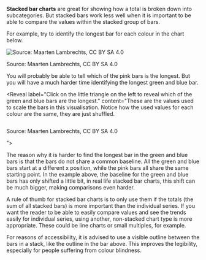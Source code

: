 <script>
    import Reveal from '$lib/components/Reveal.svelte'
</script>

**Stacked bar charts** are great for showing how a total is broken down into subcategories. But stacked bars work less well when it is important to be able to compare the values within the stacked group of bars.

For example, try to identify the longest bar for each colour in the chart below.

![Source: Maarten Lambrechts, CC BY SA 4.0](A%20deep%20dive%20into%20bar%20charts%20047791ead2e848bdb3d0afcd1bf2bd4a/stacked-bars2x.png)

Source: Maarten Lambrechts, CC BY SA 4.0

You will probably be able to tell which of the pink bars is the longest. But you will have a much harder time identifying the longest green and blue bar.

<Reveal label="Click on the little triangle on the left to reveal which of the green and blue bars are the longest." content="These are the values used to scale the bars in this visualisation. Notice how the used values for each colour are the same, they are just shuffled. <p class='center'>
<img src='A%20deep%20dive%20into%20bar%20charts%20047791ead2e848bdb3d0afcd1bf2bd4a/stacked-bars-labels2x.png' alt='' />
</p><p>Source: Maarten Lambrechts, CC BY SA 4.0</p>"></Reveal>
    

The reason why it is harder to find the longest bar in the green and blue bars is that the bars do not share a common baseline. All the green and blue bars start at a different x position, while the pink bars all share the same starting point. In the example above, the baseline for the green and blue bars has only shifted a little bit, in real life stacked bar charts, this shift can be much bigger, making comparisons even harder.

A rule of thumb for stacked bar charts is to only use them if the totals (the sum of all stacked bars) is more important than the individual series. If you want the reader to be able to easily compare values and see the trends easily for individual series, using another, non-stacked chart type is more appropriate. These could be line charts or small multiples, for example.

For reasons of accessibility, it is advised to use a visible outline between the bars in a stack, like the outline in the bar above. This improves the legibility, especially for people suffering from colour blindness.